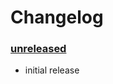 # Changelog

### [unreleased]
* initial release


[unreleased]: https://github.com/bratkartoffel/libtotp-java/tree/develop
